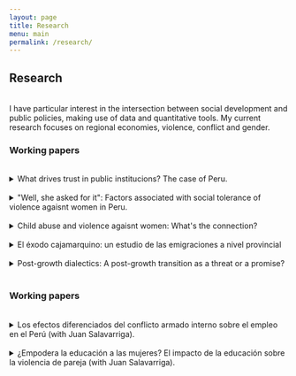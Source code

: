 ```yaml
---
layout: page
title: Research
menu: main
permalink: /research/
---
```


## Research

<br />
I have particular interest in the intersection between social development and public policies, making use of data and quantitative tools. My current research focuses on regional economies, violence, conflict and gender.

### Working papers
<br />

<details>
    <summary>What drives trust in public institucions? The case of Peru.</summary>
    <br />
    This paper, .

</details>
 <br />
<details>
    <summary> "Well, she asked for it": Factors associated with social tolerance of violence agaisnt women in Peru.</summary>
    <br />
    This is a research project . 


</details>

<br />
<details>
    <summary>Child abuse and violence agaisnt women: What's the connection? </summary>
    <br />
    This is a project in an early stage.


</details>

<br />
<details>
    <summary>El éxodo cajamarquino: un estudio de las emigraciones a nivel provincial</summary>
    <br />
    This is a project in an early stage..


</details>
<br />
<details>
    <summary>Post-growth dialectics: A post-growth transition as a threat or a promise?</summary>
    <br />
    This is a paper I wrote for a philosophy class in Environmental Ethics, and I am working on bringing it to a stage ready for submission. In it, I make the argument that the discourse around a post-growth transition entails a core dialectic: The narrative around the shift can be framed in terms of threat or promise. Both stories are inherently contradictory, while both being true. Although it is conventional wisdom that any transition implies both challenges and opportunities, the task of this paper is specifically to work out how the degrowth discourse can systematically be structured around being threat- or promise-focused, and that the differences in focus imply different ethics: while the threat narrative implies what I call an ‘ethics of constraint’, the promise narrative is based on an ‘ethics of abundance’. Being clear about the two different tales of degrowth transitions, I argue in the paper, is relevant to navigate the challenge ahead without getting (too) lost in misunderstandings and cross-talking.</details>
<br />
    
### Working papers
<br />

<details>
    <summary>Los efectos diferenciados del conflicto armado interno sobre el empleo en el Perú (with Juan Salavarriga).</summary>
    <br />
    This paper, .
</details>
 <br />
<details>
    <summary> ¿Empodera la educación a las mujeres? El impacto de la educación sobre la violencia de pareja (with Juan Salavarriga).</summary>
    <br />
    This is a research project . 
